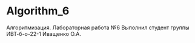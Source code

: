# Algorithm_6
Алгоритмизация. Лабораторная работа №6
Выполнил студент группы ИВТ-б-о-22-1 Иващенко О.А.
